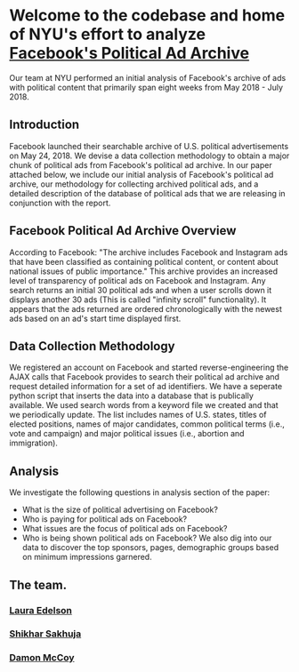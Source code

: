 # Welcome to the codebase and home of NYU's effort to analyze [Facebook's Political Ad Archive](https://www.facebook.com/politicalcontentads/)
Our team at NYU performed an initial analysis of Facebook's archive of ads with political content that primarily span eight weeks from May 2018 - July 2018. 


## Introduction
Facebook launched their searchable archive of U.S. political advertisements on May 24, 2018. We devise a data collection methodology to obtain a major chunk of political ads from Facebook's political ad archive. In our paper attached below, we include our initial analysis of Facebook's political ad archive, our methodology for collecting archived political ads, and a detailed description of the database of political ads that we are releasing in conjunction with the report. 


## Facebook Political Ad Archive Overview
According to Facebook: "The archive includes Facebook and Instagram ads that have been classified as containing political content, or content about national issues of public importance." This archive provides an increased level of transparency of political ads on Facebook and Instagram. Any search returns an initial 30 political ads and when a user scrolls down it displays another 30 ads (This is called "infinity scroll" functionality). It appears that the ads returned are ordered chronologically with the newest ads based on an ad's start time displayed first.


## Data Collection Methodology 
We registered an account on Facebook and started reverse-engineering the AJAX calls that Facebook provides to search their political ad archive and request detailed information for a set of ad identifiers. We have a seperate python script that inserts the data into a database that is publically available.  We used search words from a keyword file we created and that we periodically update. The list includes names of U.S. states, titles of elected positions, names of major candidates, common political terms (i.e., vote and campaign) and major political issues (i.e., abortion and immigration). 


## Analysis
We investigate the following questions in analysis section of the paper:
- What is the size of political advertising on Facebook?
- Who is paying for political ads on Facebook?
- What issues are the focus of political ads on Facebook?
- Who is being shown political ads on Facebook?
We also dig into our data to discover the top sponsors, pages, demographic groups based on minimum impressions garnered. 

## The team.
### [Laura Edelson](https://www.linkedin.com/in/laura-edelson-4654182/) 
### [Shikhar Sakhuja](https://www.linkedin.com/in/shikhar394/) 
### [Damon McCoy](http://damonmccoy.com) 

